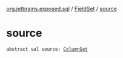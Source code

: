 [org.jetbrains.exposed.sql](../index.md) / [FieldSet](index.md) / [source](.)

# source

`abstract val source: `[`ColumnSet`](../-column-set/index.md)